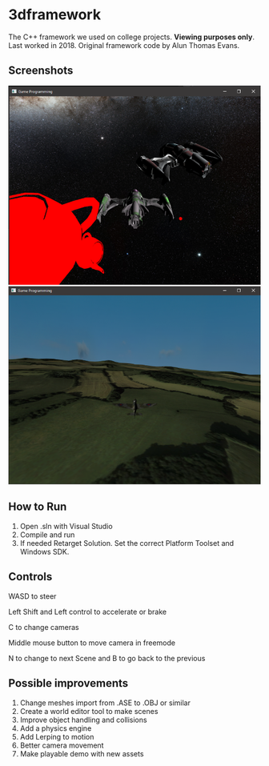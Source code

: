# 3dframework
The C++ framework we used on college projects. **Viewing purposes only**. Last worked in 2018. Original framework code by Alun Thomas Evans.

## Screenshots
![Screenshot1](/screen.png "Screenshot1")
![Screenshot2](/screen2.png "Screenshot2")

## How to Run
 1. Open .sln with Visual Studio
 2. Compile and run
 3. If needed Retarget Solution. Set the correct Platform Toolset and Windows SDK.

## Controls
 WASD to steer
 
 Left Shift and Left control to accelerate or brake
 
 C to change cameras
 
 Middle mouse button to move camera in freemode
 
 N to change to next Scene and B to go back to the previous
 

## Possible improvements
 1. Change meshes import from .ASE to .OBJ or similar
 2. Create a world editor tool to make scenes
 3. Improve object handling and collisions
 4. Add a physics engine
 5. Add Lerping to motion
 6. Better camera movement
 7. Make playable demo with new assets
